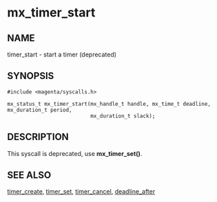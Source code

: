 # mx_timer_start

## NAME

timer_start - start a timer  (deprecated)

## SYNOPSIS

```
#include <magenta/syscalls.h>

mx_status_t mx_timer_start(mx_handle_t handle, mx_time_t deadline, mx_duration_t period,
                           mx_duration_t slack);

```

## DESCRIPTION

This syscall is deprecated, use **mx_timer_set()**.

## SEE ALSO

[timer_create](timer_create.md),
[timer_set](timer_set.md),
[timer_cancel](timer_cancel.md),
[deadline_after](deadline_after.md)
